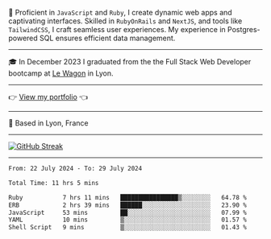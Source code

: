 📖 Proficient in `JavaScript` and `Ruby`, I create dynamic web apps and captivating interfaces. Skilled in `RubyOnRails` and `NextJS`, and tools like `TailwindCSS`, I craft seamless user experiences. My experience in Postgres-powered SQL ensures efficient data management.

***

🎓 In December 2023 I graduated from the the Full Stack Web Developer bootcamp at [Le Wagon](https://www.lewagon.com/) in Lyon.

***

👉 <a href="https://www.davidlau.dev/" target="_blank">View my portfolio</a> 👈

***

📍 Based in Lyon, France

***

[![GitHub Streak](https://streak-stats.demolab.com?user=kaimunlau&theme=github-dark&hide_border=true)](https://git.io/streak-stats)

***

<!--START_SECTION:waka-->

```txt
From: 22 July 2024 - To: 29 July 2024

Total Time: 11 hrs 5 mins

Ruby           7 hrs 11 mins   ████████████████▒░░░░░░░░   64.78 %
ERB            2 hrs 39 mins   ██████░░░░░░░░░░░░░░░░░░░   23.90 %
JavaScript     53 mins         ██░░░░░░░░░░░░░░░░░░░░░░░   07.99 %
YAML           10 mins         ▒░░░░░░░░░░░░░░░░░░░░░░░░   01.57 %
Shell Script   9 mins          ▒░░░░░░░░░░░░░░░░░░░░░░░░   01.43 %
```

<!--END_SECTION:waka-->

